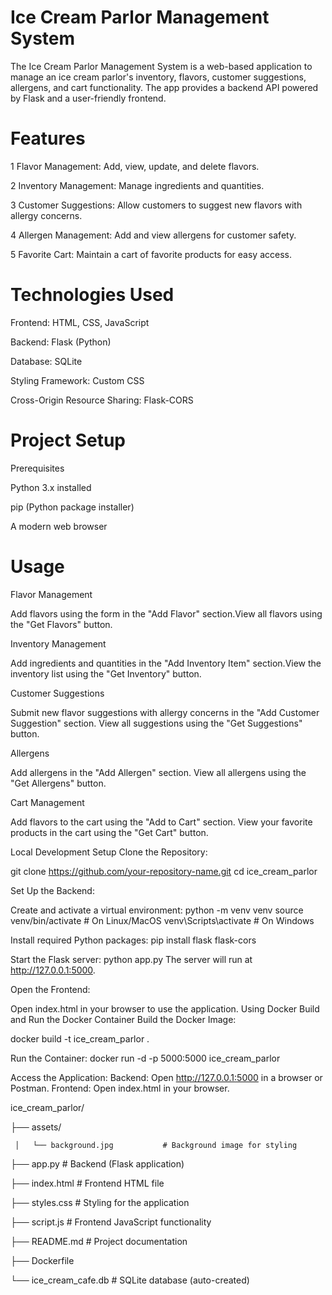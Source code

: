 
# Ice Cream Parlor Management System

The Ice Cream Parlor Management System is a web-based application to manage an ice cream parlor's inventory, flavors, customer suggestions, allergens, and cart functionality. The app provides a backend API powered by Flask and a user-friendly frontend.

# Features
1 Flavor Management:
Add, view, update, and delete flavors.

2 Inventory Management:
Manage ingredients and quantities.

3 Customer Suggestions:
Allow customers to suggest new flavors with allergy concerns.

4 Allergen Management:
Add and view allergens for customer safety.

5 Favorite Cart:
Maintain a cart of favorite products for easy access.

# Technologies Used
Frontend: HTML, CSS, JavaScript

Backend: Flask (Python)

Database: SQLite

Styling Framework: Custom CSS

Cross-Origin Resource Sharing: Flask-CORS

# Project Setup

Prerequisites

Python 3.x installed

pip (Python package installer)

A modern web browser

# Usage
Flavor Management

Add flavors using the form in the "Add Flavor" section.View all flavors using the "Get Flavors" button.

Inventory Management

Add ingredients and quantities in the "Add Inventory Item" section.View the inventory list using the "Get Inventory" button.

Customer Suggestions

Submit new flavor suggestions with allergy concerns in the "Add Customer Suggestion" section.
View all suggestions using the "Get Suggestions" button.

Allergens

Add allergens in the "Add Allergen" section.
View all allergens using the "Get Allergens" button.

Cart Management

Add flavors to the cart using the "Add to Cart" section.
View your favorite products in the cart using the "Get Cart" button.


Local Development Setup
Clone the Repository:

git clone https://github.com/your-repository-name.git
cd ice_cream_parlor

Set Up the Backend:

Create and activate a virtual environment:
python -m venv venv
source venv/bin/activate  # On Linux/MacOS
venv\Scripts\activate     # On Windows

Install required Python packages:
pip install flask flask-cors

Start the Flask server:
python app.py
The server will run at http://127.0.0.1:5000.

Open the Frontend:

Open index.html in your browser to use the application.
Using Docker
Build and Run the Docker Container
Build the Docker Image:

docker build -t ice_cream_parlor .

Run the Container:
docker run -d -p 5000:5000 ice_cream_parlor

Access the Application:
Backend: Open http://127.0.0.1:5000 in a browser or Postman.
Frontend: Open index.html in your browser.


ice_cream_parlor/

├── assets/

     │   └── background.jpg           # Background image for styling

├── app.py                       # Backend (Flask application)

├── index.html                   # Frontend HTML file

├── styles.css                   # Styling for the application

├── script.js                    # Frontend JavaScript functionality

├── README.md                    # Project documentation

├── Dockerfile   

└── ice_cream_cafe.db            # SQLite database (auto-created)

